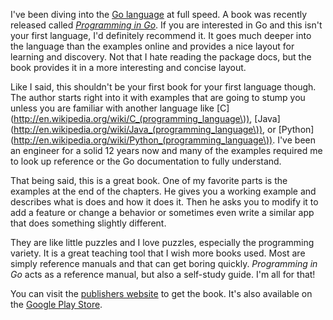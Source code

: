 <!-- Title: Go Forth and Read -->
<!-- Tags: go -->

I've been diving into the [Go language](http://golang.org/) at full
speed. A book was recently released called
<em>[Programming in Go](http://qtrac.eu/gobook.html)</em>. If you are
interested in Go and this isn't your first language, I'd definitely
recommend it. It goes much deeper into the language than the examples
online and provides a nice layout for learning and discovery. Not that
I hate reading the package docs, but the book provides it in a more
interesting and concise layout.

Like I said, this shouldn't be your first book for your first language
though. The author starts right into it with examples that are going
to stump you unless you are familiar with another language like
[C](http://en.wikipedia.org/wiki/C_(programming_language\)),
[Java](http://en.wikipedia.org/wiki/Java_(programming_language\)), or
[Python](http://en.wikipedia.org/wiki/Python_(programming_language\)). I've
been an engineer for a solid 12 years now and many of the examples
required me to look up reference or the Go documentation to fully
understand.

That being said, this is a great book. One of my favorite parts is the
examples at the end of the chapters. He gives you a working example
and describes what is does and how it does it. Then he asks you to
modify it to add a feature or change a behavior or sometimes even
write a similar app that does something slightly different.

They are like little puzzles and I love puzzles, especially the
programming variety. It is a great teaching tool that I wish more
books used. Most are simply reference manuals and that can get boring
quickly. <em>Programming in Go</em> acts as a reference manual, but also a
self-study guide. I'm all for that!

You can visit the [publishers website](http://qtrac.eu/gobook.html) to
get the book. It's also available on the
[Google Play Store](https://play.google.com/store/books/details/Mark_Summerfield_Programming_in_Go?id=HW-5SZ1HKusC&feature=search_result#?t=W251bGwsMSwxLDEsImJvb2stSFctNVNaMUhLdXNDIl0.).
